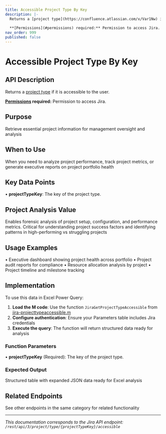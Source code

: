 ```yaml
---
title: Accessible Project Type By Key
description: |-
  Returns a [project type](https://confluence.atlassian.com/x/Var1Nw) if it is accessible to the user.
  
  **[Permissions](#permissions) required:** Permission to access Jira.
nav_order: 999
published: false
---
```


# Accessible Project Type By Key

## API Description
Returns a [project type](https://confluence.atlassian.com/x/Var1Nw) if it is accessible to the user.

**[Permissions](#permissions) required:** Permission to access Jira.

## Purpose
Retrieve essential project information for management oversight and analysis

## When to Use
When you need to analyze project performance, track project metrics, or generate executive reports on project portfolio health

## Key Data Points
• **projectTypeKey**: The key of the project type.

## Project Analysis Value
Enables forensic analysis of project setup, configuration, and performance metrics. Critical for understanding project success factors and identifying patterns in high-performing vs struggling projects

## Usage Examples
• Executive dashboard showing project health across portfolio
• Project audit reports for compliance
• Resource allocation analysis by project
• Project timeline and milestone tracking

## Implementation
To use this data in Excel Power Query:

1. **Load the M code**: Use the function `JiraGetProjectTypeAccessible` from [jira-projecttypeaccessible.m](../assets/jira-projecttypeaccessible.m)
2. **Configure authentication**: Ensure your Parameters table includes Jira credentials
3. **Execute the query**: The function will return structured data ready for analysis

### Function Parameters
• **projectTypeKey** (Required): The key of the project type.

### Expected Output
Structured table with expanded JSON data ready for Excel analysis

## Related Endpoints
See other endpoints in the same category for related functionality

---
*This documentation corresponds to the Jira API endpoint: `/rest/api/3/project/type/{projectTypeKey}/accessible`*
